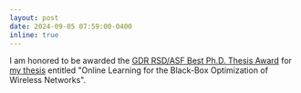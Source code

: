 ```yaml
---
layout: post
date: 2024-09-05 07:59:00-0400
inline: true
---
```


I am honored to be awarded the <a href='https://gdr-rsd.fr/laureats-du-prix-de-these-gdr-rsd-edition-2024/'>GDR RSD/ASF Best Ph.D. Thesis Award</a> for <a href='https://theses.hal.science/tel-04212534'>my thesis</a> entitled "Online Learning for the Black-Box Optimization of Wireless Networks".
